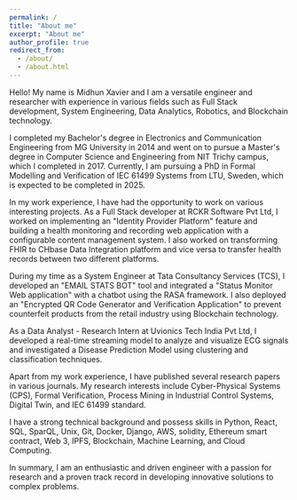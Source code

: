 ```yaml
---
permalink: /
title: "About me"
excerpt: "About me"
author_profile: true
redirect_from: 
  - /about/
  - /about.html
---
```


Hello! My name is Midhun Xavier and I am a versatile engineer and researcher with experience in various fields such as Full Stack development, System Engineering, Data Analytics, Robotics, and Blockchain technology.

I completed my Bachelor's degree in Electronics and Communication Engineering from MG University in 2014 and went on to pursue a Master's degree in Computer Science and Engineering from NIT Trichy campus, which I completed in 2017. Currently, I am pursuing a PhD in Formal Modelling and Verification of IEC 61499 Systems from LTU, Sweden, which is expected to be completed in 2025.

In my work experience, I have had the opportunity to work on various interesting projects. As a Full Stack developer at RCKR Software Pvt Ltd, I worked on implementing an "Identity Provider Platform" feature and building a health monitoring and recording web application with a configurable content management system. I also worked on transforming FHIR to CHbase Data Integration platform and vice versa to transfer health records between two different platforms.

During my time as a System Engineer at Tata Consultancy Services (TCS), I developed an "EMAIL STATS BOT" tool and integrated a "Status Monitor Web application" with a chatbot using the RASA framework. I also deployed an "Encrypted QR Code Generator and Verification Application" to prevent counterfeit products from the retail industry using Blockchain technology.

As a Data Analyst - Research Intern at Uvionics Tech India Pvt Ltd, I developed a real-time streaming model to analyze and visualize ECG signals and investigated a Disease Prediction Model using clustering and classification techniques.

Apart from my work experience, I have published several research papers in various journals. My research interests include Cyber-Physical Systems (CPS), Formal Verification, Process Mining in Industrial Control Systems, Digital Twin, and IEC 61499 standard.

I have a strong technical background and possess skills in Python, React, SQL, SparQL, Unix, Git, Docker, Django, AWS, solidity, Ethereum smart contract, Web 3, IPFS, Blockchain, Machine Learning, and Cloud Computing.

In summary, I am an enthusiastic and driven engineer with a passion for research and a proven track record in developing innovative solutions to complex problems.
